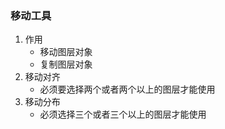 ### 移动工具

1. 作用
   * 移动图层对象
   * 复制图层对象
2. 移动对齐
   * 必须要选择两个或者两个以上的图层才能使用
3. 移动分布
   * 必须选择三个或者三个以上的图层才能使用

